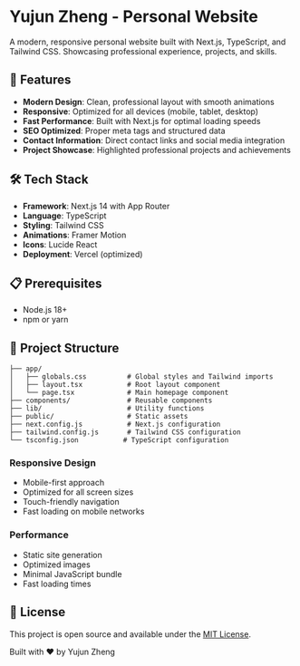 # Yujun Zheng - Personal Website

A modern, responsive personal website built with Next.js, TypeScript, and Tailwind CSS. Showcasing professional experience, projects, and skills.

## 🚀 Features

- **Modern Design**: Clean, professional layout with smooth animations
- **Responsive**: Optimized for all devices (mobile, tablet, desktop)
- **Fast Performance**: Built with Next.js for optimal loading speeds
- **SEO Optimized**: Proper meta tags and structured data
- **Contact Information**: Direct contact links and social media integration
- **Project Showcase**: Highlighted professional projects and achievements

## 🛠️ Tech Stack

- **Framework**: Next.js 14 with App Router
- **Language**: TypeScript
- **Styling**: Tailwind CSS
- **Animations**: Framer Motion
- **Icons**: Lucide React
- **Deployment**: Vercel (optimized)

## 📋 Prerequisites

- Node.js 18+ 
- npm or yarn

## 📁 Project Structure

```
├── app/
│   ├── globals.css          # Global styles and Tailwind imports
│   ├── layout.tsx           # Root layout component
│   └── page.tsx             # Main homepage component
├── components/              # Reusable components
├── lib/                     # Utility functions
├── public/                  # Static assets
├── next.config.js           # Next.js configuration
├── tailwind.config.js       # Tailwind CSS configuration
└── tsconfig.json           # TypeScript configuration
```

### Responsive Design
- Mobile-first approach
- Optimized for all screen sizes
- Touch-friendly navigation
- Fast loading on mobile networks

### Performance
- Static site generation
- Optimized images
- Minimal JavaScript bundle
- Fast loading times

## 📄 License

This project is open source and available under the [MIT License](LICENSE).


Built with ❤️ by Yujun Zheng

